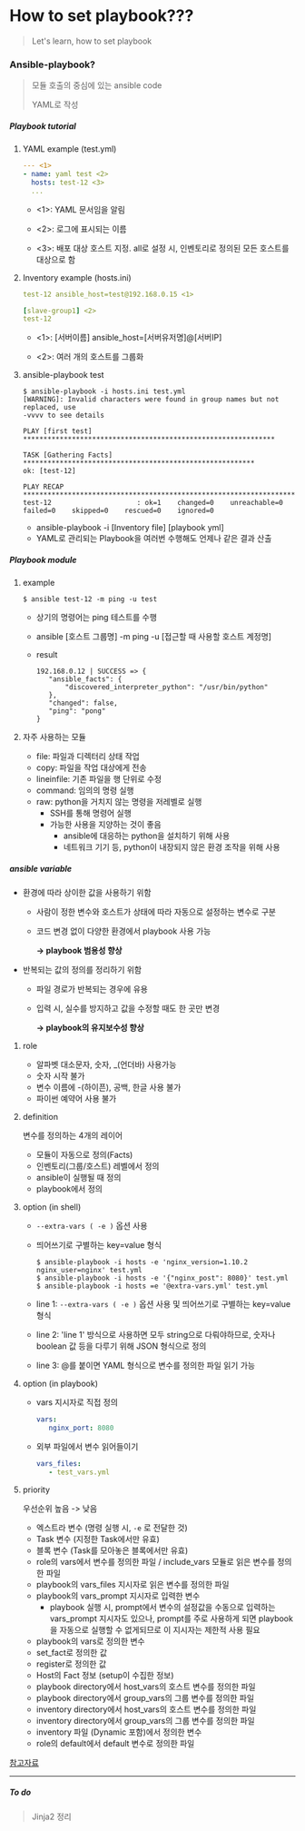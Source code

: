 # How to set playbook???
> Let's learn, how to set playbook

### Ansible-playbook?

> 모듈 호출의 중심에 있는 ansible code
>
> YAML로 작성



##### Playbook tutorial

1. YAML example (test.yml)

   ```yaml
   --- <1>
   - name: yaml test <2>
     hosts: test-12 <3>
     ...
   ```

   - <1>: YAML 문서임을 알림

   - <2>: 로그에 표시되는 이름

   - <3>: 배포 대상 호스트 지정. all로 설정 시, 인벤토리로 정의된 모든 호스트를 대상으로 함

     

2. Inventory example (hosts.ini)

   ```yaml
   test-12 ansible_host=test@192.168.0.15 <1>
   
   [slave-group1] <2>
   test-12
   ```

   - <1>: [서버이름] ansible_host=[서버유저명]@[서버IP]

   - <2>: 여러 개의 호스트를 그룹화

     

3. ansible-playbook test

   ```shell
   $ ansible-playbook -i hosts.ini test.yml
   [WARNING]: Invalid characters were found in group names but not replaced, use
   -vvvv to see details
   
   PLAY [first test] **************************************************************
   
   TASK [Gathering Facts] *********************************************************
   ok: [test-12]
   
   PLAY RECAP *********************************************************************
   test-12                     : ok=1    changed=0    unreachable=0    failed=0    skipped=0    rescued=0    ignored=0
   ```
   
   - ansible-playbook -i [Inventory file] [playbook yml]
   - YAML로 관리되는 Playbook을 여러번 수행해도 언제나 같은 결과 산출



##### Playbook module

1. example

   ```shell
   $ ansible test-12 -m ping -u test
   ```

   - 상기의 명령어는 ping 테스트를 수행

   - ansible [호스트 그룹명] -m ping -u [접근할 때 사용할 호스트 계정명]

   - result

     ```shell
     192.168.0.12 | SUCCESS => {
     	"ansible_facts": {
     		"discovered_interpreter_python": "/usr/bin/python"
     	},
     	"changed": false,
     	"ping": "pong"
     }
     ```

     

2. 자주 사용하는 모듈

   - file: 파일과 디렉터리 상태 작업
   - copy: 파일을 작업 대상에게 전송
   - lineinfile: 기존 파일을 행 단위로 수정
   - command: 임의의 명령 실행
   - raw: python을 거치지 않는 명령을 저레벨로 실행
     - SSH를 통해 명령어 실행
     - 가능한 사용을 지양하는 것이 좋음
       - ansible에 대응하는 python을 설치하기 위해 사용
       - 네트워크 기기 등, python이 내장되지 않은 환경 조작을 위해 사용



##### ansible variable

- 환경에 따라 상이한 값을 사용하기 위함

  - 사람이 정한 변수와 호스트가 상태에 따라 자동으로 설정하는 변수로 구분

  - 코드 변경 없이 다양한 환경에서 playbook 사용 가능

    **-> playbook 범용성 향상**

- 반복되는 값의 정의를 정리하기 위함

  - 파일 경로가 반복되는 경우에 유용

  - 입력 시, 실수를 방지하고 값을 수정할 때도 한 곳만 변경

    **-> playbook의 유지보수성 향상**

1. role

   - 알파벳 대소문자, 숫자, _(언더바) 사용가능
   - 숫자 시작 불가
   - 변수 이름에 -(하이픈), 공백, 한글 사용 불가
   - 파이썬 예약어 사용 불가

   

2. definition

   변수를 정의하는 4개의 레이어

   - 모듈이 자동으로 정의(Facts)
   - 인벤토리(그룹/호스트) 레벨에서 정의
   - ansible이 실행될 때 정의
   - playbook에서 정의

   

3. option (in shell)

   - `--extra-vars ( -e )` 옵션 사용

   - 띄어쓰기로 구별하는 key=value 형식

     ```shell
     $ ansible-playbook -i hosts -e 'nginx_version=1.10.2 nginx_user=nginx' test.yml
     $ ansible-playbook -i hosts -e '{"nginx_post": 8080}' test.yml
     $ ansible-playbook -i hosts =e '@extra-vars.yml' test.yml
     ```

   - line 1: `--extra-vars ( -e )` 옵션 사용 및 띄어쓰기로 구별하는 key=value 형식

   - line 2: 'line 1' 방식으로 사용하면 모두 string으로 다뤄야하므로, 숫자나 boolean 값 등을 다루기 위해 JSON 형식으로 정의

   - line 3: @를 붙이면 YAML 형식으로 변수를 정의한 파일 읽기 가능

     

4. option (in playbook)

   - vars 지시자로 직접 정의

     ```yaml
     vars:
     	nginx_port: 8080
     ```

   - 외부 파일에서 변수 읽어들이기

     ```yaml
     vars_files:
     	- test_vars.yml
     ```

     

5. priority

   우선순위 높음 -> 낮음

   - 엑스트라 변수 (명령 실행 시, `-e` 로 전달한 것)
   - Task 변수 (지정한 Task에서만 유효)
   - 블록 변수 (Task를 모아놓은 블록에서만 유효)
   - role의 vars에서 변수를 정의한 파일 / include_vars 모듈로 읽은 변수를 정의한 파일
   - playbook의 vars_files 지시자로 읽은 변수를 정의한 파일
   - playbook의 vars_prompt 지시자로 입력한 변수
     - playbook 실행 시, prompt에서 변수의 설정값을 수동으로 입력하는 vars_prompt 지시자도 있으나, prompt를 주로 사용하게 되면 playbook을 자동으로 실행할 수 없게되므로 이 지시자는 제한적 사용 필요
   - playbook의 vars로 정의한 변수
   - set_fact로 정의한 값
   - register로 정의한 값
   - Host의 Fact 정보 (setup이 수집한 정보)
   - playbook directory에서 host_vars의 호스트 변수를 정의한 파일
   - playbook directory에서 group_vars의 그룹 변수를 정의한 파일
   - inventory directory에서 host_vars의 호스트 변수를 정의한 파일
   - inventory directory에서 group_vars의 그룹 변수를 정의한 파일
   - inventory 파일 (Dynamic 포함)에서 정의한 변수
   - role의 default에서 default 변수로 정의한 파일



[참고자료](https://wickso.me/ansible/basic/)

------

##### To do
> Jinja2 정리
